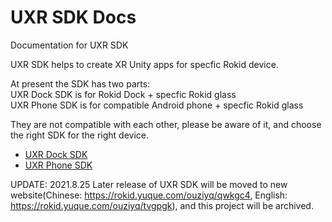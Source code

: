 # UXR SDK Docs
Documentation for UXR SDK  

UXR SDK helps to create XR Unity apps for specfic Rokid device.  

At present the SDK has two parts:  
UXR Dock SDK is for Rokid Dock + specfic Rokid glass  
UXR Phone SDK is for compatible Android phone + specfic Rokid glass  

They are not compatible with each other, please be aware of it, and choose the right SDK for the right device.  

* [UXR Dock SDK](Dock)
* [UXR Phone SDK](Phone)


UPDATE: 
2021.8.25
Later release of UXR SDK will be moved to new website(Chinese: https://rokid.yuque.com/ouziyq/qwkgc4, English: https://rokid.yuque.com/ouziyq/tvgpgk), and this project will be archived.

